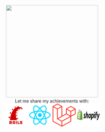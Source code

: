 <div align="center">
  <img src="https://media.giphy.com/media/682xXuofe4FoRh0Nt3/giphy.gif" width="300" height="300">
</div>
<div align="center">
  Let me share my achievements with:
</div>
<div align="center">
  <img src="https://github.com/mewthu2/images/blob/master/pngwing.com%20(1).png?raw=true" width="75" height="75">
  <img src="https://github.com/mewthu2/images/blob/master/pngwing.com%20(2).png?raw=true" width="75" height="75">
  <img src="https://github.com/mewthu2/images/blob/master/pngwing.com%20(3).png?raw=true" width="75" height="75">
  <img src="https://github.com/mewthu2/images/blob/master/pngwing.com%20(4).png?raw=true" width="75" height="75">
</div>
